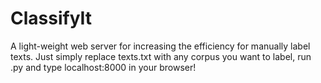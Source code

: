# ClassifyIt
A light-weight web server for increasing the efficiency for manually label texts.
Just simply replace texts.txt with any corpus you want to label, run .py and type localhost:8000 in your browser!
